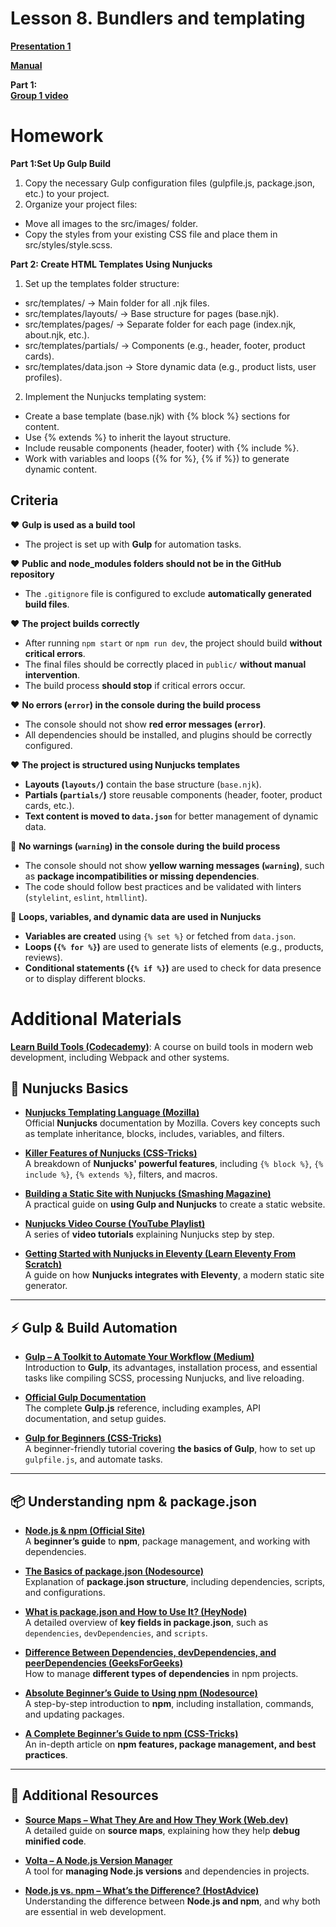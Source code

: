 # Lesson 8. Bundlers and templating 

**[Presentation 1](presentations/presentation-8-bundlers.pdf)**<br />
<!-- **[Presentation 2](presentations/presentation-8-templating.pdf)**<br /> -->
**[Manual](manuals/manual-8-bundlers.pdf)**<br /> 
<!-- **[Manual](manuals/manual-8-templating.pdf)**<br />  -->

**Part 1:** <br /> 
**[Group 1 video](https://drive.google.com/file/d/13g9c_Y1nAfJNX3lQchftC__sRSakatnw/view?usp=sharing)**<br />
<!-- **[Group 2 video]()**<br /> -->

<!-- **Part 2:** <br />
**[Group 1 video]()**<br />
**[Group 2 video]()**<br />  -->

# Homework

**Part 1:Set Up Gulp Build**
1. Copy the necessary Gulp configuration files (gulpfile.js, package.json, etc.) to your project.
2. Organize your project files:
- Move all images to the src/images/ folder.
- Copy the styles from your existing CSS file and place them in src/styles/style.scss.

**Part 2: Create HTML Templates Using Nunjucks**
1. Set up the templates folder structure:
- src/templates/ → Main folder for all .njk files.
- src/templates/layouts/ → Base structure for pages (base.njk).
- src/templates/pages/ → Separate folder for each page (index.njk, about.njk, etc.).
- src/templates/partials/ → Components (e.g., header, footer, product cards).
- src/templates/data.json → Store dynamic data (e.g., product lists, user profiles).
2. Implement the Nunjucks templating system:
- Create a base template (base.njk) with {% block %} sections for content.
- Use {% extends %} to inherit the layout structure.
- Include reusable components (header, footer) with {% include %}.
- Work with variables and loops ({% for %}, {% if %}) to generate dynamic content.

## Criteria 

❤️ **Gulp is used as a build tool**  
   - The project is set up with **Gulp** for automation tasks.  

❤️ **Public and node_modules folders should not be in the GitHub repository**  
   - The `.gitignore` file is configured to exclude **automatically generated build files**.  

❤️ **The project builds correctly**  
   - After running `npm start` or `npm run dev`, the project should build **without critical errors**.  
   - The final files should be correctly placed in `public/` **without manual intervention**.  
   - The build process **should stop** if critical errors occur.  

❤️ **No errors (`error`) in the console during the build process**  
   - The console should not show **red error messages (`error`)**.  
   - All dependencies should be installed, and plugins should be correctly configured.  

❤️ **The project is structured using Nunjucks templates**  
   - **Layouts (`layouts/`)** contain the base structure (`base.njk`).  
   - **Partials (`partials/`)** store reusable components (header, footer, product cards, etc.).  
   - **Text content is moved to `data.json`** for better management of dynamic data.  

💛 **No warnings (`warning`) in the console during the build process**  
   - The console should not show **yellow warning messages (`warning`)**, such as **package incompatibilities or missing dependencies**.  
   - The code should follow best practices and be validated with linters (`stylelint`, `eslint`, `htmllint`).  

💛 **Loops, variables, and dynamic data are used in Nunjucks**  
   - **Variables are created** using `{% set %}` or fetched from `data.json`.  
   - **Loops (`{% for %}`)** are used to generate lists of elements (e.g., products, reviews).  
   - **Conditional statements (`{% if %}`)** are used to check for data presence or to display different blocks.  


# Additional Materials

**[Learn Build Tools (Codecademy)](https://www.codecademy.com/learn/learn-build-tools)**: A course on build tools in modern web development, including Webpack and other systems.

## **📌 Nunjucks Basics**
- **[Nunjucks Templating Language (Mozilla)](https://mozilla.github.io/nunjucks/)**  
  Official **Nunjucks** documentation by Mozilla. Covers key concepts such as template inheritance, blocks, includes, variables, and filters.  

- **[Killer Features of Nunjucks (CSS-Tricks)](https://css-tricks.com/killer-features-of-nunjucks/)**  
  A breakdown of **Nunjucks' powerful features**, including `{% block %}`, `{% include %}`, `{% extends %}`, filters, and macros.  

- **[Building a Static Site with Nunjucks (Smashing Magazine)](https://www.smashingmagazine.com/2018/03/static-site-with-nunjucks/)**  
  A practical guide on **using Gulp and Nunjucks** to create a static website.  

- **[Nunjucks Video Course (YouTube Playlist)](https://www.youtube.com/playlist?list=PL_wra5HCV9SlMXNY8PSbht5fbTmAtCccI)**  
  A series of **video tutorials** explaining Nunjucks step by step.  

- **[Getting Started with Nunjucks in Eleventy (Learn Eleventy From Scratch)](https://learneleventyfromscratch.com/lesson/3.html#getting-started-with-nunjucks)**  
  A guide on how **Nunjucks integrates with Eleventy**, a modern static site generator.  

---

## **⚡ Gulp & Build Automation**
- **[Gulp – A Toolkit to Automate Your Workflow (Medium)](https://medium.com/@niranjanky14/gulp-a-toolkit-to-automate-and-enhance-your-workflow-ec3aa0a101bf)**  
  Introduction to **Gulp**, its advantages, installation process, and essential tasks like compiling SCSS, processing Nunjucks, and live reloading.  

- **[Official Gulp Documentation](https://gulpjs.com/)**  
  The complete **Gulp.js** reference, including examples, API documentation, and setup guides.  

- **[Gulp for Beginners (CSS-Tricks)](https://css-tricks.com/gulp-for-beginners/)**  
  A beginner-friendly tutorial covering **the basics of Gulp**, how to set up `gulpfile.js`, and automate tasks.  

---

## **📦 Understanding npm & package.json**
- **[Node.js & npm (Official Site)](https://nodejs.org/en/learn/getting-started/an-introduction-to-the-npm-package-manager)**  
  A **beginner’s guide** to **npm**, package management, and working with dependencies.  

- **[The Basics of package.json (Nodesource)](https://nodesource.com/blog/the-basics-of-package-json)**  
  Explanation of **package.json structure**, including dependencies, scripts, and configurations.  

- **[What is package.json and How to Use It? (HeyNode)](https://heynode.com/tutorial/what-packagejson/)**  
  A detailed overview of **key fields in package.json**, such as `dependencies`, `devDependencies`, and `scripts`.  

- **[Difference Between Dependencies, devDependencies, and peerDependencies (GeeksForGeeks)](https://www.geeksforgeeks.org/difference-between-dependencies-devdependencies-and-peerdependencies/)**  
  How to manage **different types of dependencies** in npm projects.  

- **[Absolute Beginner’s Guide to Using npm (Nodesource)](https://nodesource.com/blog/an-absolute-beginners-guide-to-using-npm)**  
  A step-by-step introduction to **npm**, including installation, commands, and updating packages.  

- **[A Complete Beginner’s Guide to npm (CSS-Tricks)](https://css-tricks.com/a-complete-beginners-guide-to-npm/)**  
  An in-depth article on **npm features, package management, and best practices**.  

---

## **🔗 Additional Resources**
- **[Source Maps – What They Are and How They Work (Web.dev)](https://web.dev/articles/source-maps)**  
  A detailed guide on **source maps**, explaining how they help **debug minified code**.  

- **[Volta – A Node.js Version Manager](https://docs.volta.sh/guide/getting-started)**  
  A tool for **managing Node.js versions** and dependencies in projects.  

- **[Node.js vs. npm – What’s the Difference? (HostAdvice)](https://hostadvice.com/blog/web-hosting/node-js/node-js-vs-npm/)**  
  Understanding the difference between **Node.js and npm**, and why both are essential in web development.  

